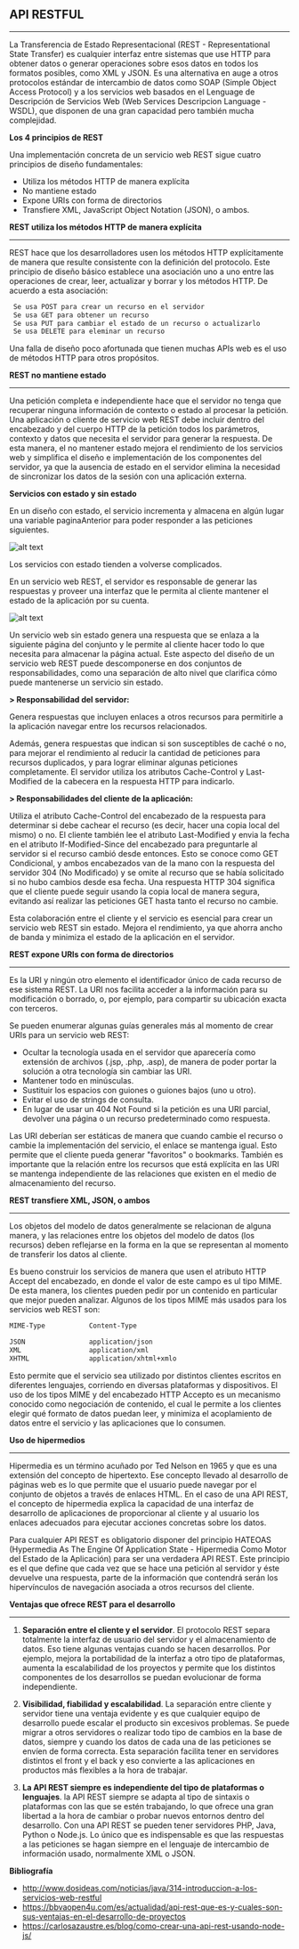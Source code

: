 ## API RESTFUL

---

La Transferencia de Estado Representacional (REST - Representational State Transfer) es cualquier interfaz entre sistemas que use HTTP para obtener datos o generar operaciones sobre esos datos en todos los formatos posibles, como XML y JSON. Es una alternativa en auge a otros protocolos estándar de intercambio de datos como SOAP (Simple Object Access Protocol) y a los servicios web basados en el Lenguage de Descripción de Servicios Web (Web Services Descripcion Language - WSDL), que disponen de una gran capacidad pero también mucha complejidad.

**Los 4 principios de REST**

Una implementación concreta de un servicio web REST sigue cuatro principios de diseño fundamentales:

- Utiliza los métodos HTTP de manera explícita
- No mantiene estado
- Expone URIs con forma de directorios
- Transfiere XML, JavaScript Object Notation (JSON), o ambos.

**REST utiliza los métodos HTTP de manera explícita**

---

REST hace que los desarrolladores usen los métodos HTTP explícitamente de manera que resulte consistente con la definición del protocolo. Este principio de diseño básico establece una asociación uno a uno entre las operaciones de crear, leer, actualizar y borrar y los métodos HTTP. De acuerdo a esta asociación:

```sh
 Se usa POST para crear un recurso en el servidor
 Se usa GET para obtener un recurso
 Se usa PUT para cambiar el estado de un recurso o actualizarlo
 Se usa DELETE para eleminar un recurso
```

Una falla de diseño poco afortunada que tienen muchas APIs web es el uso de métodos HTTP para otros propósitos. 


**REST no mantiene estado**

---

Una petición completa e independiente hace que el servidor no tenga que recuperar ninguna información de contexto o estado al procesar la petición. Una aplicación o cliente de servicio web REST debe incluir dentro del encabezado y del cuerpo HTTP de la petición todos los parámetros, contexto y datos que necesita el servidor para generar la respuesta. De esta manera, el no mantener estado mejora el rendimiento de los servicios web y simplifica el diseño e implementación de los componentes del servidor, ya que la ausencia de estado en el servidor elimina la necesidad de sincronizar los datos de la sesión con una aplicación externa.

**Servicios con estado y sin estado**

En un diseño con estado, el servicio incrementa y almacena en algún lugar una variable paginaAnterior para poder responder a las peticiones siguientes.

![alt text][imagen1]

[imagen1]: http://www.dosideas.com/images/stories/java/rest-servicio-web-stateful.png "Servicio con estado"

Los servicios con estado tienden a volverse complicados.

En un servicio web REST, el servidor es responsable de generar las respuestas y proveer una interfaz que le permita al cliente mantener el estado de la aplicación por su cuenta.

![alt text][imagen2]

[imagen2]: http://www.dosideas.com/images/stories/java/rest-servicio-web-stateless.png "Servicio sin estado"

Un servicio web sin estado genera una respuesta que se enlaza a la siguiente página del conjunto y le permite al cliente hacer todo lo que necesita para almacenar la página actual. Este aspecto del diseño de un servicio web REST puede descomponerse en dos conjuntos de responsabilidades, como una separación de alto nivel que clarifica cómo puede mantenerse un servicio sin estado.


**> Responsabilidad del servidor:**

Genera respuestas que incluyen enlaces a otros recursos para permitirle a la aplicación navegar entre los recursos relacionados.

Además, genera respuestas que indican si son susceptibles de caché o no, para mejorar el rendimiento al reducir la cantidad de peticiones para recursos duplicados, y para lograr eliminar algunas peticiones completamente. El servidor utiliza los atributos Cache-Control y Last-Modified de la cabecera en la respuesta HTTP para indicarlo.

**> Responsabilidades del cliente de la aplicación:**

Utiliza el atributo Cache-Control del encabezado de la respuesta para determinar si debe cachear el recurso (es decir, hacer una copia local del mismo) o no. El cliente también lee el atributo Last-Modified y envia la fecha en el atributo If-Modified-Since del encabezado para preguntarle al servidor si el recurso cambió desde entonces. Esto se conoce como GET Condicional, y ambos encabezados van de la mano con la respuesta del servidor 304 (No Modificado) y se omite al recurso que se había solicitado si no hubo cambios desde esa fecha. Una respuesta HTTP 304 significa que el cliente puede seguir usando la copia local de manera segura, evitando así realizar las peticiones GET hasta tanto el recurso no cambie.

Esta colaboración entre el cliente y el servicio es esencial para crear un servicio web REST sin estado. Mejora el rendimiento, ya que ahorra ancho de banda y minimiza el estado de la aplicación en el servidor.

**REST expone URIs con forma de directorios**

----

Es la URI y ningún otro elemento el identificador único de cada recurso de ese sistema REST. La URI nos facilita acceder a la información para su modificación o borrado, o, por ejemplo, para compartir su ubicación exacta con terceros.

Se pueden enumerar algunas guías generales más al momento de crear URIs para un servicio web REST:

- Ocultar la tecnología usada en el servidor que aparecería como extensión de archivos (.jsp, .php, .asp), de manera de poder portar la solución a otra tecnología sin cambiar las URI.
- Mantener todo en minúsculas.
- Sustituir los espacios con guiones o guiones bajos (uno u otro).
- Evitar el uso de strings de consulta.
- En lugar de usar un 404 Not Found si la petición es una URI parcial, devolver una página o un recurso predeterminado como respuesta.

Las URI deberían ser estáticas de manera que cuando cambie el recurso o cambie la implementación del servicio, el enlace se mantenga igual. Esto permite que el cliente pueda generar "favoritos" o bookmarks. También es importante que la relación entre los recursos que está explícita en las URI se mantenga independiente de las relaciones que existen en el medio de almacenamiento del recurso.

**REST transfiere XML, JSON, o ambos**

----

Los objetos del modelo de datos generalmente se relacionan de alguna manera, y las relaciones entre los objetos del modelo de datos (los recursos) deben reflejarse en la forma en la que se representan al momento de transferir los datos al cliente.

Es bueno construir los servicios de manera que usen el atributo HTTP Accept del encabezado, en donde el valor de este campo es ul tipo MIME. De esta manera, los clientes pueden pedir por un contenido en particular que mejor pueden analizar. Algunos de los tipos MIME más usados para los servicios web REST son:

```sh
MIME-Type	        Content-Type

JSON 	            application/json
XML 	            application/xml
XHTML 	            application/xhtml+xmlo
```


Esto permite que el servicio sea utilizado por distintos clientes escritos en diferentes lenguajes, corriendo en diversas plataformas y dispositivos. El uso de los tipos MIME y del encabezado HTTP Accepto es un mecanismo conocido como negociación de contenido, el cual le permite a los clientes elegir qué formato de datos puedan leer, y minimiza el acoplamiento de datos entre el servicio y las aplicaciones que lo consumen.

**Uso de hipermedios**

---

Hipermedia es un término acuñado por Ted Nelson en 1965 y que es una extensión del concepto de hipertexto. Ese concepto llevado al desarrollo de páginas web es lo que permite que el usuario puede navegar por el conjunto de objetos a través de enlaces HTML. En el caso de una API REST, el concepto de hipermedia explica la capacidad de una interfaz de desarrollo de aplicaciones de proporcionar al cliente y al usuario los enlaces adecuados para ejecutar acciones concretas sobre los datos.

Para cualquier API REST es obligatorio disponer del principio HATEOAS (Hypermedia As The Engine Of Application State - Hipermedia Como Motor del Estado de la Aplicación) para ser una verdadera API REST. Este principio es el que define que cada vez que se hace una petición al servidor y éste devuelve una respuesta, parte de la información que contendrá serán los hipervínculos de navegación asociada a otros recursos del cliente. 

 **Ventajas que ofrece REST para el desarrollo**
 
 ---

1.   **Separación entre el cliente y el servidor**. El protocolo REST separa totalmente la interfaz de usuario del servidor y el almacenamiento de datos. Eso tiene algunas ventajas cuando se hacen desarrollos. Por ejemplo, mejora la portabilidad de la interfaz a otro tipo de plataformas, aumenta la escalabilidad de los proyectos y permite que los distintos componentes de los desarrollos se puedan evolucionar de forma independiente.

2.   **Visibilidad, fiabilidad y escalabilidad**. La separación entre cliente y servidor tiene una ventaja evidente y es que cualquier equipo de desarrollo puede escalar el producto sin excesivos problemas. Se puede migrar a otros servidores o realizar todo tipo de cambios en la base de datos, siempre y cuando los datos de cada una de las peticiones se envíen de forma correcta. Esta separación facilita tener en servidores distintos el front y el back y eso convierte a las aplicaciones en productos más flexibles a la hora de trabajar.

3.   **La API REST siempre es independiente del tipo de plataformas o lenguajes**. la API REST siempre se adapta al tipo de sintaxis o plataformas con las que se estén trabajando, lo que ofrece una gran libertad a la hora de cambiar o probar nuevos entornos dentro del desarrollo. Con una API REST se pueden tener servidores PHP, Java, Python o Node.js. Lo único que es indispensable es que las respuestas a las peticiones se hagan siempre en el lenguaje de intercambio de información usado, normalmente XML o JSON.

**Bibliografía**

- http://www.dosideas.com/noticias/java/314-introduccion-a-los-servicios-web-restful
- https://bbvaopen4u.com/es/actualidad/api-rest-que-es-y-cuales-son-sus-ventajas-en-el-desarrollo-de-proyectos
- https://carlosazaustre.es/blog/como-crear-una-api-rest-usando-node-js/